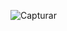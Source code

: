 ![Capturar](https://user-images.githubusercontent.com/46490801/69263686-90cb3500-0ba4-11ea-87bb-f8af80d52369.PNG)

